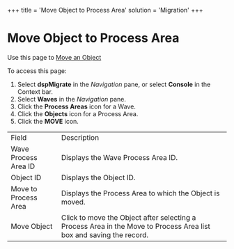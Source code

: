 +++
title = 'Move Object to Process Area'
solution = 'Migration'
+++

# Move Object to Process Area

<div class="use">

Use this page to [Move an Object](../Use_Cases/Copy_Elements.htm#Copy3)

</div>

To access this page:

1.  Select <span style="font-weight: bold;">dspMigrate</span> in the
    <span style="font-style: italic;">Navigation</span> pane, or select
    <span style="font-weight: bold;">Console</span> in the Context bar.
2.  Select <span style="font-weight: bold;">Waves</span> in the
    <span style="font-style: italic;">Navigation</span> pane.
3.  Click the <span style="font-weight: bold;">Process Areas</span> icon
    for a Wave.
4.  Click the <span style="font-weight: bold;">Objects</span> icon for a
    Process Area.
5.  Click the <span style="font-weight: bold;">MOVE</span>
icon.

|                      |                                                                                                                     |
| -------------------- | ------------------------------------------------------------------------------------------------------------------- |
| Field                | Description                                                                                                         |
| Wave Process Area ID | Displays the Wave Process Area ID.                                                                                  |
| Object ID            | Displays the Object ID.                                                                                             |
| Move to Process Area | Displays the Process Area to which the Object is moved.                                                             |
| Move Object          | Click to move the Object after selecting a Process Area in the Move to Process Area list box and saving the record. |

